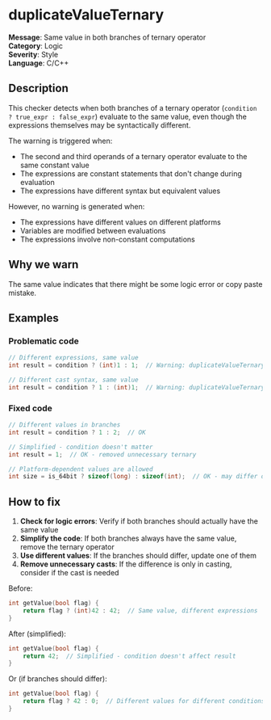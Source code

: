 # duplicateValueTernary

**Message**: Same value in both branches of ternary operator<br/>
**Category**: Logic<br/>
**Severity**: Style<br/>
**Language**: C/C++

## Description

This checker detects when both branches of a ternary operator (`condition ? true_expr : false_expr`) evaluate to the same value, even though the expressions themselves may be syntactically different.

The warning is triggered when:
- The second and third operands of a ternary operator evaluate to the same constant value
- The expressions are constant statements that don't change during evaluation
- The expressions have different syntax but equivalent values

However, no warning is generated when:
- The expressions have different values on different platforms
- Variables are modified between evaluations
- The expressions involve non-constant computations

## Why we warn

The same value indicates that there might be some logic error or copy paste mistake.

## Examples

### Problematic code

```cpp
// Different expressions, same value
int result = condition ? (int)1 : 1;  // Warning: duplicateValueTernary

// Different cast syntax, same value
int result = condition ? 1 : (int)1;  // Warning: duplicateValueTernary
```

### Fixed code

```cpp
// Different values in branches
int result = condition ? 1 : 2;  // OK

// Simplified - condition doesn't matter
int result = 1;  // OK - removed unnecessary ternary

// Platform-dependent values are allowed
int size = is_64bit ? sizeof(long) : sizeof(int);  // OK - may differ on platforms
```

## How to fix

1. **Check for logic errors**: Verify if both branches should actually have the same value
2. **Simplify the code**: If both branches always have the same value, remove the ternary operator
3. **Use different values**: If the branches should differ, update one of them
4. **Remove unnecessary casts**: If the difference is only in casting, consider if the cast is needed

Before:
```cpp
int getValue(bool flag) {
    return flag ? (int)42 : 42;  // Same value, different expressions
}
```

After (simplified):
```cpp
int getValue(bool flag) {
    return 42;  // Simplified - condition doesn't affect result
}
```

Or (if branches should differ):
```cpp
int getValue(bool flag) {
    return flag ? 42 : 0;  // Different values for different conditions
}
```
